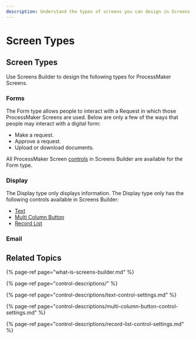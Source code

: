 ```yaml
---
description: Understand the types of screens you can design in Screens Builder.
---
```


# Screen Types

## Screen Types

Use Screens Builder to design the following types for ProcessMaker Screens.

### Forms

The Form type allows people to interact with a Request in which those ProcessMaker Screens are used. Below are only a few of the ways that people may interact with a digital form:

* Make a request.
* Approve a request.
* Upload or download documents.

All ProcessMaker Screen [controls](control-descriptions/) in Screens Builder are available for the Form type.

### Display

The Display type only displays information. The Display type only has the following controls available in Screens Builder:

* [Text](control-descriptions/textarea-control-settings.md)
* [Multi Column Button](control-descriptions/multi-column-button-control-settings.md)
* [Record List](control-descriptions/record-list-control-settings.md)

### Email



## Related Topics

{% page-ref page="what-is-screens-builder.md" %}

{% page-ref page="control-descriptions/" %}

{% page-ref page="control-descriptions/text-control-settings.md" %}

{% page-ref page="control-descriptions/multi-column-button-control-settings.md" %}

{% page-ref page="control-descriptions/record-list-control-settings.md" %}

